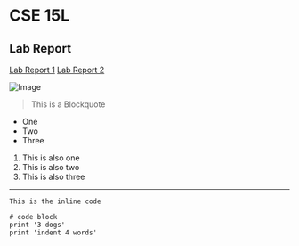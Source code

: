 # CSE 15L 
## Lab Report


[Lab Report 1](lab-report-1-week-2.html)
[Lab Report 2](lab-report-2-week3.md)


![Image](https://c0.wallpaperflare.com/preview/734/721/142/skyscrapers-building-architecture-city.jpg)

> This is a Blockquote
* One
* Two
* Three

1. This is also one
2. This is also two
3. This is also three
---

`This is the inline code`

```
# code block
print '3 dogs'
print 'indent 4 words'
```
